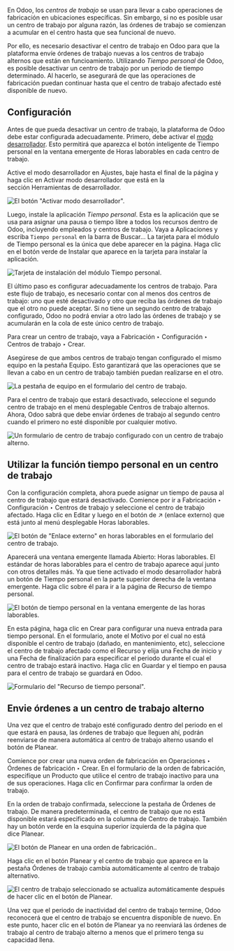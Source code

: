 En Odoo, los _centros de trabajo_ se usan para llevar a cabo operaciones de fabricación en ubicaciones específicas. Sin embargo, si no es posible usar un centro de trabajo por alguna razón, las órdenes de trabajo se comienzan a acumular en el centro hasta que sea funcional de nuevo.

Por ello, es necesario desactivar el centro de trabajo en Odoo para que la plataforma envíe órdenes de trabajo nuevas a los centros de trabajo alternos que están en funcioamiento. Utilizando _Tiempo personal_ de Odoo, es posible desactivar un centro de trabajo por un periodo de tiempo determinado. Al hacerlo, se asegurará de que las operaciones de fabricación puedan continuar hasta que el centro de trabajo afectado esté disponible de nuevo.

## Configuración[](https://www.odoo.com/documentation/17.0/es/applications/inventory_and_mrp/manufacturing/workflows/work_center_time_off.html#configuration "Enlazar permanentemente con este título")

Antes de que pueda desactivar un centro de trabajo, la plataforma de Odoo debe estar configurada adecuadamente. Primero, debe activar el [modo desarrollador](https://www.odoo.com/documentation/17.0/es/applications/general/developer_mode.html#developer-mode). Esto permitirá que aparezca el botón inteligente de Tiempo personal en la ventana emergente de Horas laborables en cada centro de trabajo.

Active el modo desarrollador en Ajustes, baje hasta el final de la página y haga clic en Activar modo desarrollador que está en la sección Herramientas de desarrollador.

![El botón "Activar modo desarrollador".](https://www.odoo.com/documentation/17.0/es/_images/developer-mode-button.png)

Luego, instale la aplicación _Tiempo personal_. Esta es la aplicación que se usa para asignar una pausa o tiempo libre a todos los recursos dentro de Odoo, incluyendo empleados y centros de trabajo. Vaya a Aplicaciones y escriba `Tiempo personal` en la barra de Buscar… La tarjeta para el módulo de Tiempo personal es la única que debe aparecer en la página. Haga clic en el botón verde de Instalar que aparece en la tarjeta para instalar la aplicación.

![Tarjeta de instalación del módulo Tiempo personal.](https://www.odoo.com/documentation/17.0/es/_images/time-off-install-card.png)

El último paso es configurar adecuadamente los centros de trabajo. Para este flujo de trabajo, es necesario contar con al menos dos centros de trabajo: uno que esté desactivado y otro que reciba las órdenes de trabajo que el otro no puede aceptar. Si no tiene un segundo centro de trabajo configurado, Odoo no podrá enviar a otro lado las órdenes de trabajo y se acumularán en la cola de este único centro de trabajo.

Para crear un centro de trabajo, vaya a Fabricación ‣ Configuración ‣ Centros de trabajo ‣ Crear.

Asegúrese de que ambos centros de trabajo tengan configurado el mismo equipo en la pestaña Equipo. Esto garantizará que las operaciones que se llevan a cabo en un centro de trabajo también puedan realizarse en el otro.

![La pestaña de equipo en el formulario del centro de trabajo.](https://www.odoo.com/documentation/17.0/es/_images/work-center-equipment-tab.png)

Para el centro de trabajo que estará desactivado, seleccione el segundo centro de trabajo en el menú desplegable Centros de trabajo alternos. Ahora, Odoo sabrá que debe enviar órdenes de trabajo al segundo centro cuando el primero no esté disponible por cualquier motivo.

![Un formulario de centro de trabajo configurado con un centro de trabajo alterno.](https://www.odoo.com/documentation/17.0/es/_images/alternative-work-center-selection.png)

## Utilizar la función tiempo personal en un centro de trabajo[](https://www.odoo.com/documentation/17.0/es/applications/inventory_and_mrp/manufacturing/workflows/work_center_time_off.html#add-time-off-for-a-work-center "Enlazar permanentemente con este título")

Con la configuración completa, ahora puede asignar un tiempo de pausa al centro de trabajo que estará desactivado. Comience por ir a Fabricación ‣ Configuración ‣ Centros de trabajo y seleccione el centro de trabajo afectado. Haga clic en Editar y luego en el botón de ↗ (enlace externo) que está junto al menú desplegable Horas laborables.

![El botón de "Enlace externo" en horas laborables en el formulario del centro de trabajo.](https://www.odoo.com/documentation/17.0/es/_images/working-hours-button.png)

Aparecerá una ventana emergente llamada Abierto: Horas laborables. El estándar de horas laborables para el centro de trabajo aparece aquí junto con otros detalles más. Ya que tiene activado el modo desarrollador habrá un botón de Tiempo personal en la parte superior derecha de la ventana emergente. Haga clic sobre él para ir a la página de Recurso de tiempo personal.

![El botón de tiempo personal en la ventana emergente de las horas laborables.](https://www.odoo.com/documentation/17.0/es/_images/time-off-button.png)

En esta página, haga clic en Crear para configurar una nueva entrada para tiempo personal. En el formulario, anote el Motivo por el cual no está disponible el centro de trabajo (dañado, en mantenimiento, etc), seleccione el centro de trabajo afectado como el Recurso y elija una Fecha de inicio y una Fecha de finalización para especificar el periodo durante el cual el centro de trabajo estará inactivo. Haga clic en Guardar y el tiempo en pausa para el centro de trabajo se guardará en Odoo.

![Formulario del "Recurso de tiempo personal".](https://www.odoo.com/documentation/17.0/es/_images/time-off-form.png)

## Envie órdenes a un centro de trabajo alterno[](https://www.odoo.com/documentation/17.0/es/applications/inventory_and_mrp/manufacturing/workflows/work_center_time_off.html#route-orders-to-an-alternative-work-center "Enlazar permanentemente con este título")

Una vez que el centro de trabajo esté configurado dentro del periodo en el que estará en pausa, las órdenes de trabajo que lleguen ahí, podrán reenviarse de manera automática al centro de trabajo alterno usando el botón de Planear.

Comience por crear una nueva orden de fabricación en Operaciones ‣ Órdenes de fabricación ‣ Crear. En el formulario de la orden de fabricación, especifíque un Producto que utilice el centro de trabajo inactivo para una de sus operaciones. Haga clic en Confirmar para confirmar la orden de trabajo.

En la orden de trabajo confirmada, seleccione la pestaña de Órdenes de trabajo. De manera predeterminada, el centro de trabajo que no está disponible estará especificado en la columna de Centro de trabajo. También hay un botón verde en la esquina superior izquierda de la página que dice Planear.

![El botón de Planear en una orden de fabricación..](https://www.odoo.com/documentation/17.0/es/_images/mo-plan-button.png)

Haga clic en el botón Planear y el centro de trabajo que aparece en la pestaña Órdenes de trabajo cambia automáticamente al centro de trabajo alternativo.

![El centro de trabajo seleccionado se actualiza automáticamente después de hacer clic en el botón de Planear.](https://www.odoo.com/documentation/17.0/es/_images/work-center-planning.png)

Una vez que el periodo de inactividad del centro de trabajo termine, Odoo reconocerá que el centro de trabajo se encuentra disponible de nuevo. En este punto, hacer clic en el botón de Planear ya no reenviará las órdenes de trabajo al centro de trabajo alterno a menos que el primero tenga su capacidad llena.